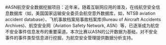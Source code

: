 #ASN航空安全数据挖掘项目：近年来，随着互联网应用的普及，在线航空安全信息数据库（如，美国国家运输安全委员会航空意外数据库，如，NTSB aviation accident database）、飞机事故档案局事故档案库(Bureau of Aircraft Accidents Archives)、航空安全网（Aviation Safety  Network,  ASN）等，已逐渐成为航空不安全事件信息发布的重要渠道。本次比赛以ASN的公开数据为基础，对不安全事件的事件类型信息进行挖掘，为航空安全管理提供数据分析支持。
